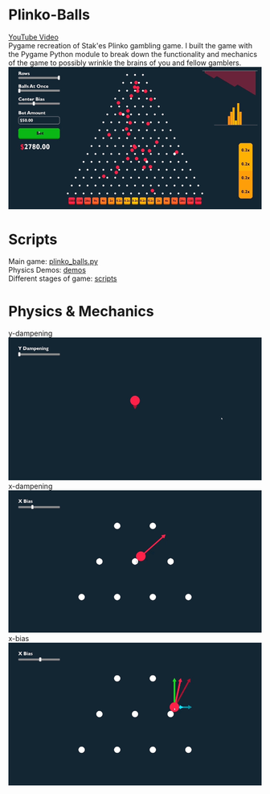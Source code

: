 # Plinko-Balls
[YouTube Video](https://www.youtube.com/watch?v=E59LsTyOdmo) <br>
Pygame recreation of Stak'es Plinko gambling game. I built the game with the Pygame Python module to break down the functionality and mechanics of the game to possibly wrinkle the brains of you and fellow gamblers.
![image](media/full-game.gif)

# Scripts
Main game: [plinko_balls.py](plinko_balls.py) <br>
Physics Demos: [demos](demos/) <br>
Different stages of game: [scripts](main%20scripts/)

# Physics & Mechanics
y-dampening
![image](media/y-dampening.gif)
x-dampening
![image](media/x-dampening.gif)
x-bias
![image](media/x-biasing.gif)
